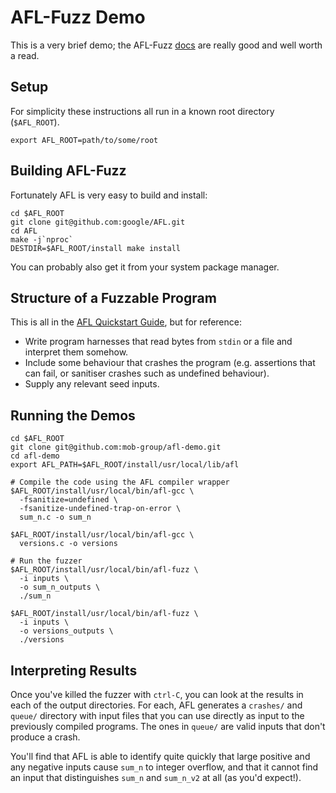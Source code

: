 # AFL-Fuzz Demo

This is a very brief demo; the AFL-Fuzz [docs][docs] are really good and well
worth a read.

## Setup

For simplicity these instructions all run in a known root directory
(`$AFL_ROOT`).

```shell
export AFL_ROOT=path/to/some/root
```

## Building AFL-Fuzz

Fortunately AFL is very easy to build and install:

```shell
cd $AFL_ROOT
git clone git@github.com:google/AFL.git
cd AFL
make -j`nproc`
DESTDIR=$AFL_ROOT/install make install
```

You can probably also get it from your system package manager.

## Structure of a Fuzzable Program

This is all in the [AFL Quickstart Guide][guide], but for reference:
* Write program harnesses that read bytes from `stdin` or a file and interpret
  them somehow.
* Include some behaviour that crashes the program (e.g. assertions that can
  fail, or sanitiser crashes such as undefined behaviour).
* Supply any relevant seed inputs.

## Running the Demos

```shell
cd $AFL_ROOT
git clone git@github.com:mob-group/afl-demo.git
cd afl-demo
export AFL_PATH=$AFL_ROOT/install/usr/local/lib/afl

# Compile the code using the AFL compiler wrapper
$AFL_ROOT/install/usr/local/bin/afl-gcc \
  -fsanitize=undefined \
  -fsanitize-undefined-trap-on-error \
  sum_n.c -o sum_n

$AFL_ROOT/install/usr/local/bin/afl-gcc \
  versions.c -o versions

# Run the fuzzer
$AFL_ROOT/install/usr/local/bin/afl-fuzz \
  -i inputs \
  -o sum_n_outputs \
  ./sum_n

$AFL_ROOT/install/usr/local/bin/afl-fuzz \
  -i inputs \
  -o versions_outputs \
  ./versions
```

## Interpreting Results

Once you've killed the fuzzer with `ctrl-C`, you can look at the results in each
of the output directories. For each, AFL generates a `crashes/` and `queue/`
directory with input files that you can use directly as input to the previously
compiled programs. The ones in `queue/` are valid inputs that don't produce a
crash.

You'll find that AFL is able to identify quite quickly that large positive and
any negative inputs cause `sum_n` to integer overflow, and that it cannot find
an input that distinguishes `sum_n` and `sum_n_v2` at all (as you'd expect!).

[docs]: https://github.com/google/AFL/blob/master/README.md
[guide]: https://github.com/google/AFL/blob/master/docs/QuickStartGuide.txt
